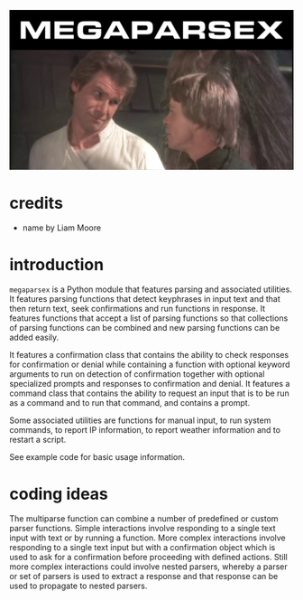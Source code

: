 ![](https://raw.githubusercontent.com/wdbm/megaparsex/master/media/megaparsex.png)

# credits

- name by Liam Moore

# introduction

`megaparsex` is a Python module that features parsing and associated utilities. It features parsing functions that detect keyphrases in input text and that then return text, seek confirmations and run functions in response. It features functions that accept a list of parsing functions so that collections of parsing functions can be combined and new parsing functions can be added easily.

It features a confirmation class that contains the ability to check responses for confirmation or denial while containing a function with optional keyword arguments to run on detection of confirmation together with optional specialized prompts and responses to confirmation and denial. It features a command class that contains the ability to request an input that is to be run as a command and to run that command, and contains a prompt.

Some associated utilities are functions for manual input, to run system commands, to report IP information, to report weather information and to restart a script.

See example code for basic usage information.

# coding ideas

The multiparse function can combine a number of predefined or custom parser functions. Simple interactions involve responding to a single text input with text or by running a function. More complex interactions involve responding to a single text input but with a confirmation object which is used to ask for a confirmation before proceeding with defined actions. Still more complex interactions could involve nested parsers, whereby a parser or set of parsers is used to extract a response and that response can be used to propagate to nested parsers.
